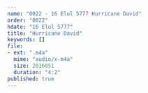 ```yaml
---
name: "0022 - 16 Elul 5777 Hurricane David"
order: "0022"
hdate: "16 Elul 5777"
title: "Hurricane David"
keywords: []
file:
- ext: ".m4a"
  mime: "audio/x-m4a"
  size: 2016851
  duration: "4:2"
published: true
---
```



